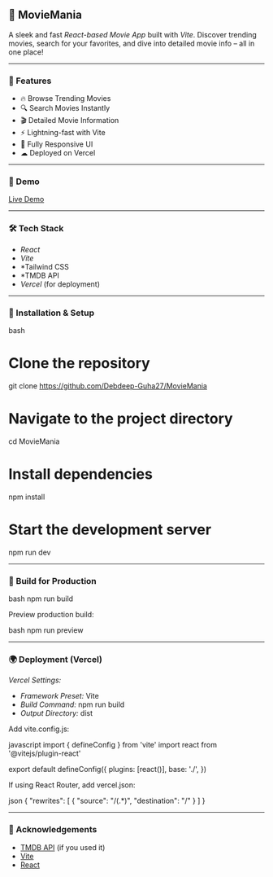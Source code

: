 
## 🚀 MovieMania

A sleek and fast *React-based Movie App* built with *Vite*. Discover trending movies, search for your favorites, and dive into detailed movie info – all in one place!

---

### 🌟 Features

- 🔥 Browse Trending Movies
- 🔍 Search Movies Instantly
- 🎬 Detailed Movie Information
- ⚡ Lightning-fast with Vite
- 📱 Fully Responsive UI
- ☁ Deployed on Vercel

---

### 📸 Demo

[Live Demo](https://movie-mania-app-seven.vercel.app/) <!-- Replace with actual link -->

---

### 🛠 Tech Stack

- *React*
- *Vite*
- *Tailwind CSS 
- *TMDB API 
- *Vercel* (for deployment)

---

### 🚚 Installation & Setup

bash
# Clone the repository
git clone https://github.com/Debdeep-Guha27/MovieMania

# Navigate to the project directory
cd MovieMania

# Install dependencies
npm install

# Start the development server
npm run dev


---

### 🔨 Build for Production

bash
npm run build


Preview production build:

bash
npm run preview


---

### 🌍 Deployment (Vercel)

*Vercel Settings:*

- *Framework Preset:* Vite
- *Build Command:* npm run build
- *Output Directory:* dist

Add vite.config.js:

javascript
import { defineConfig } from 'vite'
import react from '@vitejs/plugin-react'

export default defineConfig({
  plugins: [react()],
  base: './',
})


If using React Router, add vercel.json:

json
{
  "rewrites": [
    { "source": "/(.*)", "destination": "/" }
  ]
}

---

### 🙌 Acknowledgements

- [TMDB API](https://www.themoviedb.org/documentation/api) (if you used it)
- [Vite](https://vitejs.dev/)
- [React](https://react.dev/)

